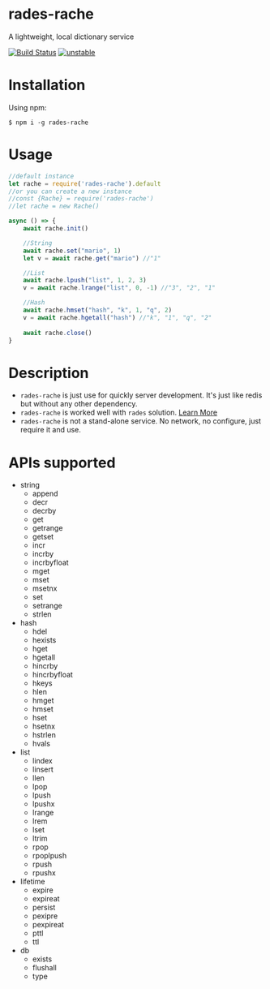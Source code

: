 # rades-rache
A lightweight, local dictionary service

[![Build Status](https://travis-ci.org/moriyalb/rades-rache.svg?branch=master)](https://travis-ci.org/moriyalb/rades-rache)
[![unstable](http://badges.github.io/stability-badges/dist/unstable.svg)](http://github.com/badges/stability-badges)

# Installation

Using npm:
```shell
$ npm i -g rades-rache
```

# Usage

```js
//default instance
let rache = require('rades-rache').default
//or you can create a new instance
//const {Rache} = require('rades-rache')
//let rache = new Rache()

async () => {
	await rache.init()

	//String
	await rache.set("mario", 1)
	let v = await rache.get("mario") //"1"

	//List
	await rache.lpush("list", 1, 2, 3)
	v = await rache.lrange("list", 0, -1) //"3", "2", "1"

	//Hash
	await rache.hmset("hash", "k", 1, "q", 2)
	v = await rache.hgetall("hash") //"k", "1", "q", "2"
	
	await rache.close()
}
```

# Description

* `rades-rache` is just use for quickly server development. It's just like redis but without any other dependency.
* `rades-rache` is worked well with `rades` solution. [Learn More](https://github.com/moriyalb/rades)
* `rades-rache` is not a stand-alone service. No network, no configure, just require it and use. 

# APIs supported
* string
  * append
  * decr
  * decrby
  * get
  * getrange
  * getset
  * incr
  * incrby
  * incrbyfloat
  * mget
  * mset
  * msetnx
  * set
  * setrange
  * strlen
* hash
  * hdel
  * hexists
  * hget
  * hgetall
  * hincrby
  * hincrbyfloat
  * hkeys
  * hlen
  * hmget
  * hmset
  * hset
  * hsetnx
  * hstrlen
  * hvals
* list
  * lindex
  * linsert
  * llen
  * lpop
  * lpush
  * lpushx
  * lrange
  * lrem
  * lset
  * ltrim
  * rpop
  * rpoplpush
  * rpush
  * rpushx
* lifetime
  * expire
  * expireat
  * persist
  * pexipre  
  * pexpireat  
  * pttl
  * ttl
* db
  * exists
  * flushall
  * type


